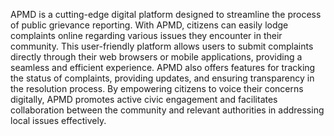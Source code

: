 APMD is a cutting-edge digital platform designed to streamline the process of public grievance reporting. With APMD, citizens can easily lodge complaints online regarding various issues they encounter in their community. This user-friendly platform allows users to submit complaints directly through their web browsers or mobile applications, providing a seamless and efficient experience. APMD also offers features for tracking the status of complaints, providing updates, and ensuring transparency in the resolution process. By empowering citizens to voice their concerns digitally, APMD promotes active civic engagement and facilitates collaboration between the community and relevant authorities in addressing local issues effectively.


